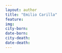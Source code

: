 ```yaml
---
layout: author
title: "Emilio Carilla"
feature: 
img:
city-born: 
date-born: 
city-death: 
date-death:
---
```

